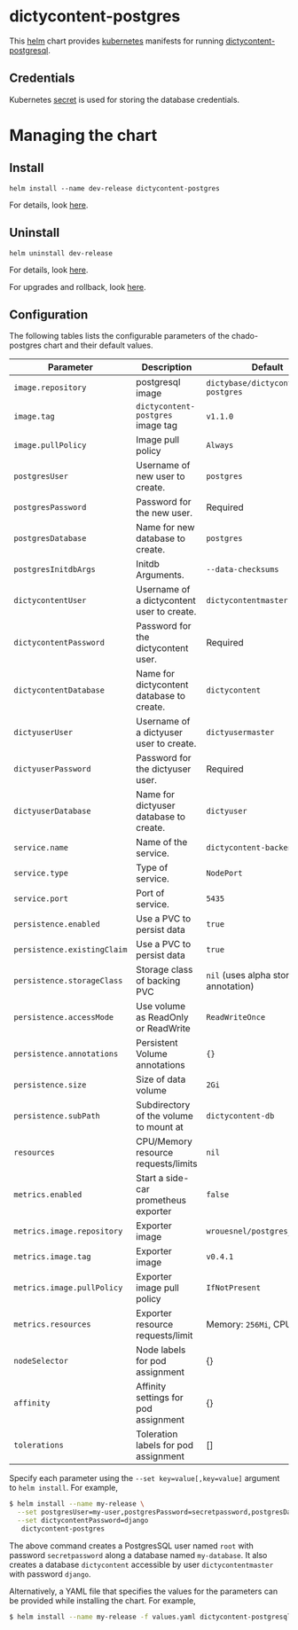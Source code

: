 # dictycontent-postgres
This [helm](https://github.com/kubernetes/helm) chart provides
[kubernetes](http://kubernetes.io) manifests for running
[dictycontent-postgresql](https://hub.docker.com/r/dictybase/dictycontent-postgres/).

## Credentials
Kubernetes [secret](http://kubernetes.io/docs/user-guide/secrets/) is used for
storing the database credentials. 

# Managing the chart
## Install
```
helm install --name dev-release dictycontent-postgres
```

For details, look [here](https://docs.helm.sh/using_helm/#helm-install-installing-a-package).

## Uninstall
```
helm uninstall dev-release
```

For details, look [here](https://docs.helm.sh/using_helm/#uninstall-a-release).

For upgrades and rollback, look [here](https://docs.helm.sh/using_helm/#helm-upgrade-and-helm-rollback-upgrading-a-release-and-recovering-on-failure).


## Configuration

The following tables lists the configurable parameters of the chado-postgres chart and their default values.

| Parameter                     | Description                                | Default                                         |
| -----------------------       | ----------------------------------         | ------------------------------------------------|
| `image.repository`            | postgresql image                           | `dictybase/dictycontent-postgres`               |
| `image.tag`                   | `dictycontent-postgres` image tag          | `v1.1.0`                                        |
| `image.pullPolicy`            | Image pull policy                          | `Always`                                        |
| `postgresUser`                | Username of new user to create.            | `postgres`                                      |
| `postgresPassword`            | Password for the new user.                 |  Required                                       |
| `postgresDatabase`            | Name for new database to create.           | `postgres`                                      |
| `postgresInitdbArgs`          | Initdb Arguments.                          | `--data-checksums`                              |
| `dictycontentUser`            | Username of a dictycontent user to create. | `dictycontentmaster`                            |
| `dictycontentPassword`        | Password for the dictycontent user.        |  Required                                       |
| `dictycontentDatabase`        | Name for dictycontent database to create.  | `dictycontent`                                  |
| `dictyuserUser`               | Username of a dictyuser user to create.    | `dictyusermaster`                            |
| `dictyuserPassword`           | Password for the dictyuser user.           |  Required                                       |
| `dictyuserDatabase`           | Name for dictyuser database to create.     | `dictyuser`                                  |
| `service.name`                | Name of the service.                       | `dictycontent-backend`                          |
| `service.type`                | Type of service.                           | `NodePort`                                      |
| `service.port`                | Port of service.                           | `5435`                                          |
| `persistence.enabled`         | Use a PVC to persist data                  | `true`                                          |
| `persistence.existingClaim`   | Use a PVC to persist data                  | `true`                                          |
| `persistence.storageClass`    | Storage class of backing PVC               | `nil` (uses alpha storage class annotation)     |
| `persistence.accessMode`      | Use volume as ReadOnly or ReadWrite        | `ReadWriteOnce`                                 |
| `persistence.annotations`     | Persistent Volume annotations              | `{}`                                            |
| `persistence.size`            | Size of data volume                        | `2Gi`                                           |
| `persistence.subPath`         | Subdirectory of the volume to mount at     | `dictycontent-db`                               |
| `resources`                   | CPU/Memory resource requests/limits        |  `nil`                                          |
| `metrics.enabled`             | Start a side-car prometheus exporter       | `false`                                         |
| `metrics.image.repository`    | Exporter image                             | `wrouesnel/postgres_exporter`                   |
| `metrics.image.tag`           | Exporter image                             | `v0.4.1`                                        |
| `metrics.image.pullPolicy`    | Exporter image pull policy                 | `IfNotPresent`                                  |
| `metrics.resources`           | Exporter resource requests/limit           | Memory: `256Mi`, CPU: `100m`                    |
| `nodeSelector`                | Node labels for pod assignment             | {}                                              |
| `affinity`                    | Affinity settings for pod assignment       | {}                                              |
| `tolerations`                 | Toleration labels for pod assignment       | []                                              |

Specify each parameter using the `--set key=value[,key=value]` argument to
`helm install`. For example,

```bash
$ helm install --name my-release \
  --set postgresUser=my-user,postgresPassword=secretpassword,postgresDatabase=my-database \
  --set dictycontentPassword=django
   dictycontent-postgres
```
The above command creates a PostgresSQL user named `root` with password
`secretpassword` along a database named `my-database`. It also creates a
database `dictycontent` accessible by user `dictycontentmaster` with password
`django`.

Alternatively, a YAML file that specifies the values for the parameters can be
provided while installing the chart. For example,

```bash
$ helm install --name my-release -f values.yaml dictycontent-postgresql
```
